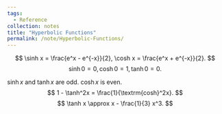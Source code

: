```yaml
---
tags:
  - Reference
collection: notes
title: "Hyperbolic Functions"
permalink: /note/Hyperbolic-Functions/
---
```

$$
\sinh x = \frac{e^x - e^{-x}}{2}, \cosh x = \frac{e^x + e^{-x}}{2}.
$$
$$
\sinh 0 = 0, \cosh 0 = 1, \tanh 0 = 0.
$$

$\sinh x$ and $\tanh x$ are odd. $\cosh x$ is even. 
$$
1 - \tanh^2x = \frac{1}{\textrm{cosh}^2x}.
$$
$$
\tanh x  \approx x - \frac{1}{3} x^3.
$$